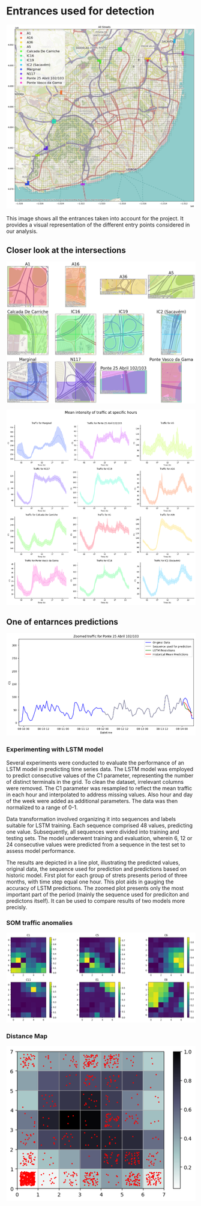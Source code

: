 # Entrances used for detection
![All entrances taken into account](photos/image.png)

This image shows all the entrances taken into account for the project. It provides a visual representation of the different entry points considered in our analysis.

## Closer look at the intersections
![alt text](photos/image-1.png)


![alt text](photos/image-2.png)


## One of entarnces predictions
![alt 2text](photos/image-3.png)


### Experimenting with LSTM model

Several experiments were conducted to evaluate the performance of an LSTM model in predicting time series data. The LSTM model was employed to predict consecutive values of the C1 parameter, representing the number of distinct terminals in the grid. To clean the dataset, irrelevant columns were removed. The C1 parameter was resampled to reflect the mean traffic in each hour and interpolated to address missing values. Also hour and day of the week were added as additional parameters. The data was then normalized to a range of 0-1.

Data transformation involved organizing it into sequences and labels suitable for LSTM training. Each sequence comprised 48 values, predicting one value. Subsequently, all sequences were divided into training and testing sets. The model underwent training and evaluation, wherein 6, 12 or 24 consecutive values were predicted from a sequence in the test set to assess model performance.

The results are depicted in a line plot, illustrating the predicted values, original data, the sequence used for prediction and predictions based on historic model. First plot for each group of strets presents period of three months, with time step equal one hour. This plot aids in gauging the accuracy of LSTM predictions. The zoomed plot presents only the most important part of the period (mainly the sequence used for prediciton and predictons itself). It can be used to compare results of two models more precisly.


### SOM traffic anomalies
![alt text](photos/image-4.png)

### Distance Map
![alt 2text](photos/image-5.png)